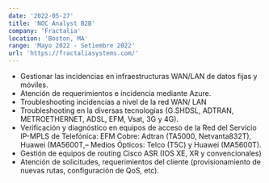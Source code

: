 ```yaml
---
date: '2022-05-27'
title: 'NOC Analyst B2B'
company: 'Fractalia'
location: 'Boston, MA'
range: 'Mayo 2022 - Setiembre 2022'
url: 'https://fractaliasystems.com/'
---
```


- Gestionar las incidencias en infraestructuras WAN/LAN de datos fijas y móviles.
- Atención de requerimientos e incidencia mediante Azure.
- Troubleshooting incidencias a nivel de la red WAN/ LAN
- Troubleshooting en la diversas tecnologías (G.SHDSL, ADTRAN, METROETHERNET, ADSL, EFM, Vsat, 3G y 4G).
- Verificación y diagnóstico en equipos de acceso de la Red del Servicio IP-MPLS de Telefónica: EFM Cobre: Adtran (TA5000, Netvanta832T), Huawei (MA5600T,– Medios Ópticos: Telco (T5C) y Huawei (MA5600T).
- Gestión de equipos de routing Cisco ASR (IOS XE, XR y convencionales)
- Atención de solicitudes, requerimientos del cliente (provisionamiento de nuevas rutas, configuración de QoS, etc).
